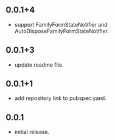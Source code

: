 ## 0.0.1+4

* support FamilyFormStateNotifier and AutoDisposeFamilyFormStateNotifier.

## 0.0.1+3

* update readme file.

## 0.0.1+1

* add repository link to pubspec.yaml.

## 0.0.1

* initial release.